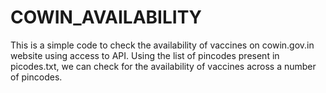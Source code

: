 # COWIN_AVAILABILITY

This is a simple code to check the availability of vaccines on cowin.gov.in website using access to API.
Using the list of pincodes present in picodes.txt, we can check for the availability of vaccines across a number of pincodes.
